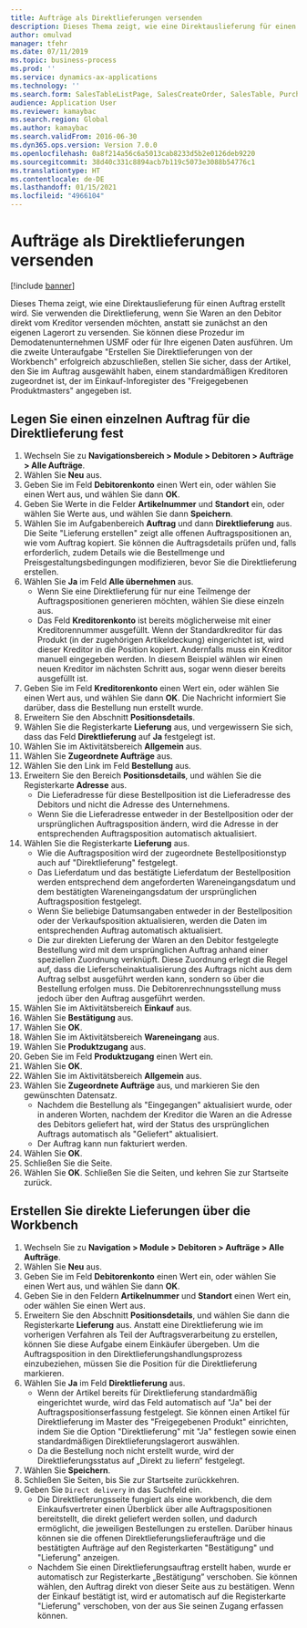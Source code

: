 ```yaml
---
title: Aufträge als Direktlieferungen versenden
description: Dieses Thema zeigt, wie eine Direktauslieferung für einen Auftrag erstellt wird.
author: omulvad
manager: tfehr
ms.date: 07/11/2019
ms.topic: business-process
ms.prod: ''
ms.service: dynamics-ax-applications
ms.technology: ''
ms.search.form: SalesTableListPage, SalesCreateOrder, SalesTable, PurchCreateFromSalesOrder, VendAccountItemLookup, SalesTableReferences, PurchTable, PurchTablePart, PurchEditLines, PurchTable, PurchTableReferences, MCRDropShipWorkbench, SalesShippingLine
audience: Application User
ms.reviewer: kamaybac
ms.search.region: Global
ms.author: kamaybac
ms.search.validFrom: 2016-06-30
ms.dyn365.ops.version: Version 7.0.0
ms.openlocfilehash: 0a8f214a56c6a5013cab8233d5b2e0126deb9220
ms.sourcegitcommit: 38d40c331c8894acb7b119c5073e3088b54776c1
ms.translationtype: HT
ms.contentlocale: de-DE
ms.lasthandoff: 01/15/2021
ms.locfileid: "4966104"
---
```

# <a name="ship-orders-as-direct-deliveries"></a>Aufträge als Direktlieferungen versenden

[!include [banner](../../includes/banner.md)]

Dieses Thema zeigt, wie eine Direktauslieferung für einen Auftrag erstellt wird. Sie verwenden die Direktlieferung, wenn Sie Waren an den Debitor direkt vom Kreditor versenden möchten, anstatt sie zunächst an den eigenen Lagerort zu versenden. Sie können diese Prozedur im Demodatenunternehmen USMF oder für Ihre eigenen Daten ausführen. Um die zweite Unteraufgabe "Erstellen Sie Direktlieferungen von der Workbench" erfolgreich abzuschließen, stellen Sie sicher, dass der Artikel, den Sie im Auftrag ausgewählt haben, einem standardmäßigen Kreditoren zugeordnet ist, der im Einkauf-Inforegister des "Freigegebenen Produktmasters" angegeben ist.

## <a name="set-an-individual-order-for-direct-delivery"></a>Legen Sie einen einzelnen Auftrag für die Direktlieferung fest
1. Wechseln Sie zu **Navigationsbereich > Module > Debitoren > Aufträge > Alle Aufträge**.
2. Wählen Sie **Neu** aus.
3. Geben Sie im Feld **Debitorenkonto** einen Wert ein, oder wählen Sie einen Wert aus, und wählen Sie dann **OK**.
4. Geben Sie Werte in die Felder **Artikelnummer** und **Standort** ein, oder wählen Sie Werte aus, und wählen Sie dann **Speichern**.
5. Wählen Sie im Aufgabenbereich **Auftrag** und dann **Direktlieferung** aus. Die Seite "Lieferung erstellen" zeigt alle offenen Auftragspositionen an, wie vom Auftrag kopiert. Sie können die Auftragsdetails prüfen und, falls erforderlich, zudem Details wie die Bestellmenge und Preisgestaltungsbedingungen modifizieren, bevor Sie die Direktlieferung erstellen.  
6. Wählen Sie **Ja** im Feld **Alle übernehmen** aus.
    - Wenn Sie eine Direktlieferung für nur eine Teilmenge der Auftragspositionen generieren möchten, wählen Sie diese einzeln aus.  
    - Das Feld **Kreditorenkonto** ist bereits möglicherweise mit einer Kreditorennummer ausgefüllt. Wenn der Standardkreditor für das Produkt (in der zugehörigen Artikeldeckung) eingerichtet ist, wird dieser Kreditor in die Position kopiert. Andernfalls muss ein Kreditor manuell eingegeben werden. In diesem Beispiel wählen wir einen neuen Kreditor im nächsten Schritt aus, sogar wenn dieser bereits ausgefüllt ist.   
7. Geben Sie im Feld **Kreditorenkonto** einen Wert ein, oder wählen Sie einen Wert aus, und wählen Sie dann **OK**. Die Nachricht informiert Sie darüber, dass die Bestellung nun erstellt wurde.   
8. Erweitern Sie den Abschnitt **Positionsdetails**.
9. Wählen Sie die Registerkarte **Lieferung** aus, und vergewissern Sie sich, dass das Feld **Direktlieferung** auf **Ja** festgelegt ist.
10. Wählen Sie im Aktivitätsbereich **Allgemein** aus.
11. Wählen Sie **Zugeordnete Aufträge** aus.
12. Wählen Sie den Link im Feld **Bestellung** aus.
13. Erweitern Sie den Bereich **Positionsdetails**, und wählen Sie die Registerkarte **Adresse** aus.
    - Die Lieferadresse für diese Bestellposition ist die Lieferadresse des Debitors und nicht die Adresse des Unternehmens.  
    - Wenn Sie die Lieferadresse entweder in der Bestellposition oder der ursprünglichen Auftragsposition ändern, wird die Adresse in der entsprechenden Auftragsposition automatisch aktualisiert.  
14. Wählen Sie die Registerkarte **Lieferung** aus.
    - Wie die Auftragsposition wird der zugeordnete Bestellpositionstyp auch auf "Direktlieferung" festgelegt.  
    - Das Lieferdatum und das bestätigte Lieferdatum der Bestellposition werden entsprechend dem angeforderten Wareneingangsdatum und dem bestätigten Wareneingangsdatum der ursprünglichen Auftragsposition festgelegt.   
    - Wenn Sie beliebige Datumsangaben entweder in der Bestellposition oder der Verkaufsposition aktualisieren, werden die Daten im entsprechenden Auftrag automatisch aktualisiert.     
    - Die zur direkten Lieferung der Waren an den Debitor festgelegte Bestellung wird mit dem ursprünglichen Auftrag anhand einer speziellen Zuordnung verknüpft. Diese Zuordnung erlegt die Regel auf, dass die Lieferscheinaktualisierung des Auftrags nicht aus dem Auftrag selbst ausgeführt werden kann, sondern so über die Bestellung erfolgen muss. Die Debitorenrechnungsstellung muss jedoch über den Auftrag ausgeführt werden.  
15. Wählen Sie im Aktivitätsbereich **Einkauf** aus.
16. Wählen Sie **Bestätigung** aus.
17. Wählen Sie **OK**.
18. Wählen Sie im Aktivitätsbereich **Wareneingang** aus.
19. Wählen Sie **Produktzugang** aus.
20. Geben Sie im Feld **Produktzugang** einen Wert ein.
21. Wählen Sie **OK**.
22. Wählen Sie im Aktivitätsbereich **Allgemein** aus.
23. Wählen Sie **Zugeordnete Aufträge** aus, und markieren Sie den gewünschten Datensatz.
    - Nachdem die Bestellung als "Eingegangen" aktualisiert wurde, oder in anderen Worten, nachdem der Kreditor die Waren an die Adresse des Debitors geliefert hat, wird der Status des ursprünglichen Auftrags automatisch als "Geliefert" aktualisiert.  
    - Der Auftrag kann nun fakturiert werden.    
24. Wählen Sie **OK**.
25. Schließen Sie die Seite.
26. Wählen Sie **OK**. Schließen Sie die Seiten, und kehren Sie zur Startseite zurück.

## <a name="create-direct-deliveries-from-the-workbench"></a>Erstellen Sie direkte Lieferungen über die Workbench
1. Wechseln Sie zu **Navigation > Module > Debitoren > Aufträge > Alle Aufträge**.
2. Wählen Sie **Neu** aus.
3. Geben Sie im Feld **Debitorenkonto** einen Wert ein, oder wählen Sie einen Wert aus, und wählen Sie dann **OK**.
4. Geben Sie in den Feldern **Artikelnummer** und **Standort** einen Wert ein, oder wählen Sie einen Wert aus.
5. Erweitern Sie den Abschnitt **Positionsdetails**, und wählen Sie dann die Registerkarte **Lieferung** aus. Anstatt eine Direktlieferung wie im vorherigen Verfahren als Teil der Auftragsverarbeitung zu erstellen, können Sie diese Aufgabe einem Einkäufer übergeben. Um die Auftragsposition in den Direktlieferungshandlungsprozess einzubeziehen, müssen Sie die Position für die Direktlieferung markieren.  
6. Wählen Sie **Ja** im Feld **Direktlieferung** aus.
    - Wenn der Artikel bereits für Direktlieferung standardmäßig eingerichtet wurde, wird das Feld automatisch auf "Ja" bei der Auftragspositionserfassung festgelegt. Sie können einen Artikel für Direktlieferung im Master des "Freigegebenen Produkt" einrichten, indem Sie die Option "Direktlieferung" mit "Ja" festlegen sowie einen standardmäßigen Direktlieferungslagerort auswählen.  
    - Da die Bestellung noch nicht erstellt wurde, wird der Direktlieferungsstatus auf „Direkt zu liefern“ festgelegt.   
7. Wählen Sie **Speichern**.
8. Schließen Sie Seiten, bis Sie zur Startseite zurückkehren.
9. Geben Sie `Direct delivery` in das Suchfeld ein.
    - Die Direktlieferungsseite fungiert als eine workbench, die dem Einkaufsvertreter einen Überblick über alle Auftragspositionen bereitstellt, die direkt geliefert werden sollen, und dadurch ermöglicht, die jeweiligen Bestellungen zu erstellen. Darüber hinaus können sie die offenen Direktlieferungslieferaufträge und die bestätigten Aufträge auf den Registerkarten "Bestätigung" und "Lieferung" anzeigen.  
    - Nachdem Sie einen Direktlieferungsauftrag erstellt haben, wurde er automatisch zur Registerkarte „Bestätigung” verschoben. Sie können wählen, den Auftrag direkt von dieser Seite aus zu bestätigen. Wenn der Einkauf bestätigt ist, wird er automatisch auf die Registerkarte "Lieferung" verschoben, von der aus Sie seinen Zugang erfassen können.  

